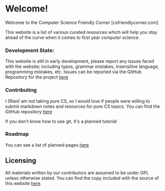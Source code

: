 # Welcome!

Welcome to the Computer Science Friendly Corner [csfriendlycorner.com]

This website is a list of various curated resources which will help you stay ahead of the curve when it comes to first year computer science. 

### Development State:

This website is still in early development, please report any issues faced with the website; including typos, grammar mistakes, insensitive language, programming mistakes, etc. Issues can be reported via the GitHub Repository for the project [here](https://github.com/ParadauxIO/ComputerScienceFriendlyCornerPages)


### Contributing

I (Rían) am not taking pure CS, so I would love if people were willing to submit markdown notes and resources for pure CS topics. You can find the GitHub repository [here](https://github.com/ParadauxIO/ComputerScienceFriendlyCornerPages)

If you don't know how to use git, it's a planned tutorial

### Roadmap

You can see a list of planned pages [here](/planned.md)

## Licensing 

All materials written by our contributors are assumed to be under GPL unless otherwise stated. You can find the copy included with the source of this website [here](/LICENSE.md).